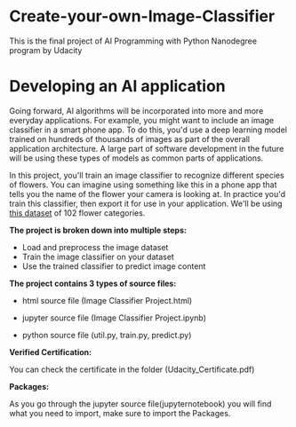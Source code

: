 # Create-your-own-Image-Classifier
This is the final project of AI Programming with Python Nanodegree program by Udacity

# Developing an AI application

Going forward, AI algorithms will be incorporated into more and more everyday applications. For example, you might want to include an image classifier in a smart phone app. To do this, you'd use a deep learning model trained on hundreds of thousands of images as part of the overall application architecture. A large part of software development in the future will be using these types of models as common parts of applications. 

In this project, you'll train an image classifier to recognize different species of flowers. You can imagine using something like this in a phone app that tells you the name of the flower your camera is looking at. In practice you'd train this classifier, then export it for use in your application. We'll be using [this dataset](http://www.robots.ox.ac.uk/~vgg/data/flowers/102/index.html) of 102 flower categories.

<b>The project is broken down into multiple steps:</b>

* Load and preprocess the image dataset
* Train the image classifier on your dataset
* Use the trained classifier to predict image content

<b>The project contains 3 types of source files:</b>

*  html source file (Image Classifier Project.html)

*  jupyter source file (Image Classifier Project.ipynb)

*  python source file (util.py, train.py, predict.py)

<b>Verified Certification:</b>

You can check the certificate in the folder (Udacity_Certificate.pdf)

<b>Packages:</b>

As you go through the jupyter source file(jupyternotebook) you will find what you need to import, make sure to import the Packages.

